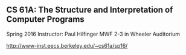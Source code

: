 
## CS 61A: The Structure and Interpretation of Computer Programs
Spring 2016 
Instructor: Paul Hilfinger 
MWF 2-3 in Wheeler Auditorium


http://www-inst.eecs.berkeley.edu/~cs61a/sp16/
